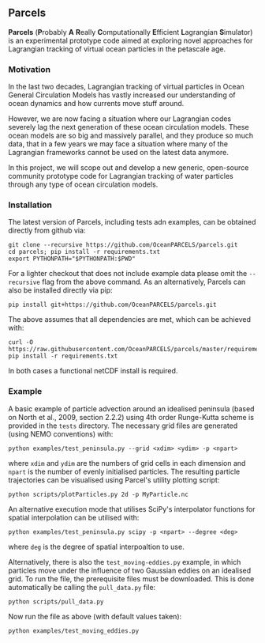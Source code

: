 ## Parcels

**Parcels** (**P**robably **A** **R**eally **C**omputationally
**E**fficient **L**agrangian **S**imulator) is an experimental
prototype code aimed at exploring novel approaches for Lagrangian
tracking of virtual ocean particles in the petascale age.

### Motivation

In the last two decades, Lagrangian tracking of virtual particles in Ocean General Circulation Models has vastly increased our understanding of ocean dynamics and how currents move stuff around.

However, we are now facing a situation where our Lagrangian codes severely lag the next generation of these ocean circulation models. These ocean models are so big and massively parallel, and they produce so much data, that in a few years we may face a situation where many of the Lagrangian frameworks cannot be used on the latest data anymore.

In this project, we will scope out and develop a new generic, open-source community prototype code for Lagrangian tracking of water particles through any type of ocean circulation models. 

### Installation

The latest version of Parcels, including tests adn examples, can be
obtained directly from github via:
```
git clone --recursive https://github.com/OceanPARCELS/parcels.git
cd parcels; pip install -r requirements.txt
export PYTHONPATH="$PYTHONPATH:$PWD"
```
For a lighter checkout that does not include example data please omit
the `--recursive` flag from the above command. As an alternatively,
Parcels can also be installed directly via pip:
```
pip install git+https://github.com/OceanPARCELS/parcels.git
```
The above assumes that all dependencies are met, which can be achieved with:
```
curl -O https://raw.githubusercontent.com/OceanPARCELS/parcels/master/requirements.txt
pip install -r requirements.txt
```
In both cases a functional netCDF install is required.

### Example
A basic example of particle advection around an idealised peninsula
(based on North et al., 2009, section 2.2.2) using 4th order
Runge-Kutta scheme is provided in the `tests` directory. The necessary
grid files are generated (using NEMO conventions) with:
```
python examples/test_peninsula.py --grid <xdim> <ydim> -p <npart>
```
where `xdim` and `ydim` are the numbers of grid cells in each
dimension and `npart` is the number of evenly initialised
particles. The resulting particle trajectories can be visualised using
Parcel's utility plotting script:
```
python scripts/plotParticles.py 2d -p MyParticle.nc
```
An alternative execution mode that utilises SciPy's interpolator
functions for spatial interpolation can be utilised with:
```
python examples/test_peninsula.py scipy -p <npart> --degree <deg>
```
where `deg` is the degree of spatial interpoaltion to use.

Alternatively, there is also the `test_moving-eddies.py` example, in which particles move under the influence of two Gaussian eddies on an idealised grid.
To run the file, the prerequisite files must be downloaded. This is done automatically be calling the `pull_data.py` file:

```
python scripts/pull_data.py
```

Now run the file as above (with default values taken):

```
python examples/test_moving_eddies.py
```
